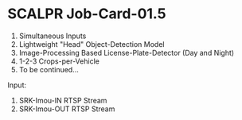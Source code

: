 # SCALPR Job-Card-01.5
1) Simultaneous Inputs
2) Lightweight "Head" Object-Detection Model
3) Image-Processing Based License-Plate-Detector (Day and Night)
4) 1-2-3 Crops-per-Vehicle
5) To be continued...

Input:
1) SRK-Imou-IN RTSP Stream
2) SRK-Imou-OUT RTSP Stream
